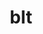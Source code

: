 ---
title: "blt"
layout: cache
categories: [package, develop]
meta: {"compilers": ["cce@18.0.0", "gcc@11.1.0", "gcc@11.4.0", "gcc@7.3.1", "gcc@7.5.0", "intel-oneapi-compilers@2025.1.0"], "num_specs": 130, "num_specs_by_stack": {"data-vis-sdk": 10, "e4s": 18, "e4s-cray-rhel": 12, "e4s-neoverse-v2": 12, "e4s-oneapi": 16, "e4s-rocm-external": 6, "radiuss": 12, "radiuss-aws": 12, "radiuss-aws-aarch64": 38, "root": 130}, "oss": ["amzn2", "rhel8", "ubuntu18.04", "ubuntu20.04", "ubuntu22.04"], "platforms": ["linux"], "stacks": ["data-vis-sdk", "e4s", "e4s-cray-rhel", "e4s-neoverse-v2", "e4s-oneapi", "e4s-rocm-external", "radiuss", "radiuss-aws", "radiuss-aws-aarch64", "root"], "targets": ["aarch64", "neoverse_v1", "neoverse_v2", "x86_64_v3"], "versions": ["0.4.1", "0.7.0"]}
spec_details: [{"compiler": "cce@18.0.0", "hash": "24zcpexcnnvtiw473delr6lm47kvybef", "os": "rhel8", "platform": "linux", "size": "-", "stacks": ["e4s-cray-rhel", "root"], "target": "x86_64_v3", "variants": ["build_system=generic"], "versions": ["0.7.0"]}, {"compiler": "intel-oneapi-compilers@2025.1.0", "hash": "2clqonaq5ugpueibllwnjtujqy5auiqh", "os": "ubuntu22.04", "platform": "linux", "size": "-", "stacks": ["e4s-oneapi", "root"], "target": "x86_64_v3", "variants": ["build_system=generic"], "versions": ["0.7.0"]}, {"compiler": "gcc@11.4.0", "hash": "2gleydkycmiyfnfsqgwafdsrxcrpz5s7", "os": "ubuntu22.04", "platform": "linux", "size": "-", "stacks": ["e4s", "root"], "target": "x86_64_v3", "variants": ["build_system=generic"], "versions": ["0.4.1"]}, {"compiler": "gcc@7.3.1", "hash": "3ezoztbwxcpzthuopz33jahqbifpinlr", "os": "amzn2", "platform": "linux", "size": "-", "stacks": ["radiuss-aws-aarch64", "root"], "target": "aarch64", "variants": ["build_system=generic"], "versions": ["0.7.0"]}, {"compiler": "gcc@7.3.1", "hash": "3jb5gff75kohtnkzjc4hofae745axoyq", "os": "amzn2", "platform": "linux", "size": "-", "stacks": ["radiuss-aws-aarch64", "root"], "target": "aarch64", "variants": ["build_system=generic"], "versions": ["0.7.0"]}, {"compiler": "gcc@7.3.1", "hash": "3r2rly5mrnuxxzq3s2ldsmsa5fp7pcip", "os": "amzn2", "platform": "linux", "size": "-", "stacks": ["radiuss-aws-aarch64", "root"], "target": "aarch64", "variants": ["build_system=generic"], "versions": ["0.7.0"]}, {"compiler": "gcc@11.4.0", "hash": "3x7j6kimar2pf42hhmlyo6qhqdg2i3yd", "os": "ubuntu22.04", "platform": "linux", "size": "-", "stacks": ["e4s", "root"], "target": "x86_64_v3", "variants": ["build_system=generic"], "versions": ["0.7.0"]}, {"compiler": "gcc@7.3.1", "hash": "43bnmnisztpbrhstzfypgrtyn6lqth4r", "os": "amzn2", "platform": "linux", "size": "-", "stacks": ["radiuss-aws-aarch64", "root"], "target": "aarch64", "variants": ["build_system=generic"], "versions": ["0.7.0"]}, {"compiler": "gcc@11.4.0", "hash": "4ffecrwh7ij6ahys23mtk26aypakqnwi", "os": "ubuntu22.04", "platform": "linux", "size": "-", "stacks": ["e4s", "e4s-rocm-external", "root"], "target": "x86_64_v3", "variants": ["build_system=generic"], "versions": ["0.7.0"]}, {"compiler": "gcc@7.3.1", "hash": "4ha62csy3tztty2yjuqk2iydtvfxe6nm", "os": "amzn2", "platform": "linux", "size": "-", "stacks": ["radiuss-aws-aarch64", "root"], "target": "aarch64", "variants": ["build_system=generic"], "versions": ["0.7.0"]}, {"compiler": "gcc@7.3.1", "hash": "4hwnoahfakt4fpi3t6q5bernxtu5g5ax", "os": "amzn2", "platform": "linux", "size": "-", "stacks": ["radiuss-aws-aarch64", "root"], "target": "aarch64", "variants": ["build_system=generic"], "versions": ["0.7.0"]}, {"compiler": "gcc@7.3.1", "hash": "4iql7eo6egy32wwhejpegt6e4e3cqb2b", "os": "amzn2", "platform": "linux", "size": "-", "stacks": ["radiuss-aws", "root"], "target": "x86_64_v3", "variants": ["build_system=generic"], "versions": ["0.7.0"]}, {"compiler": "gcc@11.4.0", "hash": "4o75szpav74nfbpovl7m52esnet2zqwm", "os": "ubuntu22.04", "platform": "linux", "size": "-", "stacks": ["e4s", "e4s-rocm-external", "root"], "target": "x86_64_v3", "variants": ["build_system=generic"], "versions": ["0.7.0"]}, {"compiler": "gcc@11.4.0", "hash": "4phigdigkxsrmgyzthxedtgy7cb7mjo5", "os": "ubuntu22.04", "platform": "linux", "size": "-", "stacks": ["e4s", "e4s-rocm-external", "root"], "target": "x86_64_v3", "variants": ["build_system=generic"], "versions": ["0.7.0"]}, {"compiler": "gcc@7.3.1", "hash": "4vxjdi74qskt4twnxcpqssbmoc5dwjfu", "os": "amzn2", "platform": "linux", "size": "-", "stacks": ["radiuss-aws-aarch64", "root"], "target": "aarch64", "variants": ["build_system=generic"], "versions": ["0.7.0"]}, {"compiler": "gcc@11.4.0", "hash": "57bpfyyj4lml6b55b6xtmubvzlvlfgib", "os": "ubuntu22.04", "platform": "linux", "size": "-", "stacks": ["e4s-neoverse-v2", "root"], "target": "neoverse_v2", "variants": ["build_system=generic"], "versions": ["0.7.0"]}, {"compiler": "gcc@7.5.0", "hash": "5mfnei7li7us72c6shlkojj6pfy5h7cb", "os": "ubuntu18.04", "platform": "linux", "size": "-", "stacks": ["radiuss", "root"], "target": "x86_64_v3", "variants": ["build_system=generic"], "versions": ["0.7.0"]}, {"compiler": "gcc@7.3.1", "hash": "5u5zqkrg7dcyhasjbj76vkbmsglju57r", "os": "amzn2", "platform": "linux", "size": "-", "stacks": ["radiuss-aws-aarch64", "root"], "target": "aarch64", "variants": ["build_system=generic"], "versions": ["0.7.0"]}, {"compiler": "gcc@7.3.1", "hash": "623agg7dfzmyl36rptof3jcnemb7x46v", "os": "amzn2", "platform": "linux", "size": "-", "stacks": ["radiuss-aws-aarch64", "root"], "target": "aarch64", "variants": ["build_system=generic"], "versions": ["0.7.0"]}, {"compiler": "gcc@7.3.1", "hash": "67he3qqiiw3ckqluwlg3zdzeju2jhtrr", "os": "amzn2", "platform": "linux", "size": "-", "stacks": ["radiuss-aws-aarch64", "root"], "target": "aarch64", "variants": ["build_system=generic"], "versions": ["0.7.0"]}, {"compiler": "gcc@11.1.0", "hash": "6cxbani6stkgg6remu2pieahvreklu3c", "os": "ubuntu20.04", "platform": "linux", "size": "-", "stacks": ["data-vis-sdk", "root"], "target": "x86_64_v3", "variants": ["build_system=generic"], "versions": ["0.7.0"]}, {"compiler": "gcc@7.3.1", "hash": "6nqx3wkus74rbskk7mvwhfombqrhsplb", "os": "amzn2", "platform": "linux", "size": "-", "stacks": ["radiuss-aws-aarch64", "root"], "target": "aarch64", "variants": ["build_system=generic"], "versions": ["0.7.0"]}, {"compiler": "gcc@7.3.1", "hash": "6wje3cp5oyqivyrdtapzeqiui5o2bgqi", "os": "amzn2", "platform": "linux", "size": "-", "stacks": ["radiuss-aws-aarch64", "root"], "target": "aarch64", "variants": ["build_system=generic"], "versions": ["0.7.0"]}, {"compiler": "intel-oneapi-compilers@2025.1.0", "hash": "7u74ow6xqv23indp5k36oh5fun3vvzrc", "os": "ubuntu22.04", "platform": "linux", "size": "-", "stacks": ["e4s-oneapi", "root"], "target": "x86_64_v3", "variants": ["build_system=generic"], "versions": ["0.7.0"]}, {"compiler": "gcc@7.5.0", "hash": "7www7b2hlckcnjmqkyxs2e4p6w7twobu", "os": "ubuntu18.04", "platform": "linux", "size": "-", "stacks": ["radiuss", "root"], "target": "x86_64_v3", "variants": ["build_system=generic"], "versions": ["0.7.0"]}, {"compiler": "gcc@11.4.0", "hash": "a5rvb5mzwxodlfde434ur5wwqmlpsrbi", "os": "ubuntu22.04", "platform": "linux", "size": "-", "stacks": ["e4s", "e4s-rocm-external", "root"], "target": "x86_64_v3", "variants": ["build_system=generic"], "versions": ["0.7.0"]}, {"compiler": "gcc@7.3.1", "hash": "ao6c4nknjdgep3zpqaaqwyaqnjfyw5rj", "os": "amzn2", "platform": "linux", "size": "-", "stacks": ["radiuss-aws", "root"], "target": "x86_64_v3", "variants": ["build_system=generic"], "versions": ["0.7.0"]}, {"compiler": "gcc@7.3.1", "hash": "aurzmvpa3ubstkbvcyr4rhrkhov7zr53", "os": "amzn2", "platform": "linux", "size": "-", "stacks": ["radiuss-aws", "root"], "target": "x86_64_v3", "variants": ["build_system=generic"], "versions": ["0.7.0"]}, {"compiler": "intel-oneapi-compilers@2025.1.0", "hash": "bisrvn3tiyn2t7elcxcfng5oub2jt473", "os": "ubuntu22.04", "platform": "linux", "size": "-", "stacks": ["e4s-oneapi", "root"], "target": "x86_64_v3", "variants": ["build_system=generic"], "versions": ["0.7.0"]}, {"compiler": "gcc@11.1.0", "hash": "c2d4y5t4eopch5zr5qhs7xxcaosrgafe", "os": "ubuntu20.04", "platform": "linux", "size": "-", "stacks": ["data-vis-sdk", "root"], "target": "x86_64_v3", "variants": ["build_system=generic"], "versions": ["0.7.0"]}, {"compiler": "gcc@7.3.1", "hash": "c2il4qboyuiiaeaglqclwfuj42pqey6z", "os": "amzn2", "platform": "linux", "size": "-", "stacks": ["radiuss-aws", "root"], "target": "x86_64_v3", "variants": ["build_system=generic"], "versions": ["0.7.0"]}, {"compiler": "intel-oneapi-compilers@2025.1.0", "hash": "cepaavfi6t3e7ocxclpdcdlv6kvtjh46", "os": "ubuntu22.04", "platform": "linux", "size": "-", "stacks": ["e4s-oneapi", "root"], "target": "x86_64_v3", "variants": ["build_system=generic"], "versions": ["0.7.0"]}, {"compiler": "gcc@7.3.1", "hash": "ciffpdypornoxynftbqtg2iecws7rvtv", "os": "amzn2", "platform": "linux", "size": "-", "stacks": ["radiuss-aws-aarch64", "root"], "target": "aarch64", "variants": ["build_system=generic"], "versions": ["0.7.0"]}, {"compiler": "gcc@7.5.0", "hash": "cns5jvp5r27sq4k6l6comft6ykjm5dax", "os": "ubuntu18.04", "platform": "linux", "size": "-", "stacks": ["radiuss", "root"], "target": "x86_64_v3", "variants": ["build_system=generic"], "versions": ["0.7.0"]}, {"compiler": "intel-oneapi-compilers@2025.1.0", "hash": "comjl3zwbjsxc7cqoqpote4sumehktix", "os": "ubuntu22.04", "platform": "linux", "size": "-", "stacks": ["e4s-oneapi", "root"], "target": "x86_64_v3", "variants": ["build_system=generic"], "versions": ["0.7.0"]}, {"compiler": "gcc@7.3.1", "hash": "dh6zqkgsedbwf4hprvsyakua4l4eauwm", "os": "amzn2", "platform": "linux", "size": "-", "stacks": ["radiuss-aws-aarch64", "root"], "target": "aarch64", "variants": ["build_system=generic"], "versions": ["0.7.0"]}, {"compiler": "gcc@7.3.1", "hash": "djzedyhall6ie2xfp5dwtrcabbjvvmps", "os": "amzn2", "platform": "linux", "size": "-", "stacks": ["radiuss-aws-aarch64", "root"], "target": "aarch64", "variants": ["build_system=generic"], "versions": ["0.7.0"]}, {"compiler": "gcc@11.4.0", "hash": "dktajflphcpedldi7rloi2teksjp57ve", "os": "ubuntu22.04", "platform": "linux", "size": "-", "stacks": ["e4s-neoverse-v2", "root"], "target": "neoverse_v2", "variants": ["build_system=generic"], "versions": ["0.7.0"]}, {"compiler": "intel-oneapi-compilers@2025.1.0", "hash": "dpunzr6wvjhz7j2tt5mq5znduvoozpeo", "os": "ubuntu22.04", "platform": "linux", "size": "-", "stacks": ["e4s-oneapi", "root"], "target": "x86_64_v3", "variants": ["build_system=generic"], "versions": ["0.7.0"]}, {"compiler": "gcc@11.4.0", "hash": "drmllndqjb747hvk53n3ralw35fne57d", "os": "ubuntu22.04", "platform": "linux", "size": "-", "stacks": ["e4s", "root"], "target": "x86_64_v3", "variants": ["build_system=generic"], "versions": ["0.7.0"]}, {"compiler": "gcc@11.4.0", "hash": "drufehx7lwc4gras3rgiqfveungoe6ug", "os": "ubuntu22.04", "platform": "linux", "size": "-", "stacks": ["e4s", "e4s-rocm-external", "root"], "target": "x86_64_v3", "variants": ["build_system=generic"], "versions": ["0.7.0"]}, {"compiler": "gcc@11.4.0", "hash": "e7y2nfxu7tuqcrbpzcotcoykjeguyn32", "os": "ubuntu22.04", "platform": "linux", "size": "-", "stacks": ["e4s", "root"], "target": "x86_64_v3", "variants": ["build_system=generic"], "versions": ["0.4.1"]}, {"compiler": "gcc@7.3.1", "hash": "edpssgq2xfckzaczgqtzhgyr7cy63boz", "os": "amzn2", "platform": "linux", "size": "-", "stacks": ["radiuss-aws-aarch64", "root"], "target": "aarch64", "variants": ["build_system=generic"], "versions": ["0.7.0"]}, {"compiler": "gcc@11.1.0", "hash": "ehf5kaxwh2kk54fwxmmss7kurj7rawmm", "os": "ubuntu20.04", "platform": "linux", "size": "-", "stacks": ["data-vis-sdk", "root"], "target": "x86_64_v3", "variants": ["build_system=generic"], "versions": ["0.7.0"]}, {"compiler": "intel-oneapi-compilers@2025.1.0", "hash": "emvowjhanaw7q4h5alxivelxf4tja3um", "os": "ubuntu22.04", "platform": "linux", "size": "-", "stacks": ["e4s-oneapi", "root"], "target": "x86_64_v3", "variants": ["build_system=generic"], "versions": ["0.7.0"]}, {"compiler": "gcc@7.3.1", "hash": "eoiwiaytjayptf4n7y2mbsha3saeh6m5", "os": "amzn2", "platform": "linux", "size": "-", "stacks": ["radiuss-aws-aarch64", "root"], "target": "aarch64", "variants": ["build_system=generic"], "versions": ["0.7.0"]}, {"compiler": "cce@18.0.0", "hash": "evfe2bqndtqumdoaekefc4b4jvn5t6aw", "os": "rhel8", "platform": "linux", "size": "-", "stacks": ["e4s-cray-rhel", "root"], "target": "x86_64_v3", "variants": ["build_system=generic"], "versions": ["0.7.0"]}, {"compiler": "gcc@7.5.0", "hash": "eyj52t7ls43humt3vdft4fefruh3wdn4", "os": "ubuntu18.04", "platform": "linux", "size": "-", "stacks": ["radiuss", "root"], "target": "x86_64_v3", "variants": ["build_system=generic"], "versions": ["0.7.0"]}, {"compiler": "gcc@11.4.0", "hash": "f72ef3us24qjyy4vmnzgkws4iwtf6pvy", "os": "ubuntu22.04", "platform": "linux", "size": "-", "stacks": ["e4s", "root"], "target": "x86_64_v3", "variants": ["build_system=generic"], "versions": ["0.4.1"]}, {"compiler": "gcc@11.4.0", "hash": "fmzxoz6omqnrojbss5cnknbf5qv7anm7", "os": "ubuntu22.04", "platform": "linux", "size": "-", "stacks": ["e4s-neoverse-v2", "root"], "target": "neoverse_v2", "variants": ["build_system=generic"], "versions": ["0.7.0"]}, {"compiler": "gcc@7.3.1", "hash": "gegxcbw6wmsoxi4pkn73hkn5dyfp4hno", "os": "amzn2", "platform": "linux", "size": "-", "stacks": ["radiuss-aws-aarch64", "root"], "target": "aarch64", "variants": ["build_system=generic"], "versions": ["0.7.0"]}, {"compiler": "gcc@11.4.0", "hash": "gjkp5ewffqc6thjudw3xxzniswkgqvxu", "os": "ubuntu22.04", "platform": "linux", "size": "-", "stacks": ["e4s-neoverse-v2", "root"], "target": "neoverse_v2", "variants": ["build_system=generic"], "versions": ["0.7.0"]}, {"compiler": "gcc@11.4.0", "hash": "gx73q5s6cp7rilajsduya2o6ns2vkunk", "os": "ubuntu22.04", "platform": "linux", "size": "-", "stacks": ["e4s", "root"], "target": "x86_64_v3", "variants": ["build_system=generic"], "versions": ["0.4.1"]}, {"compiler": "gcc@11.4.0", "hash": "h3zevdwglbm2lpdgwta6thzmm3xqgvyc", "os": "ubuntu22.04", "platform": "linux", "size": "-", "stacks": ["e4s-neoverse-v2", "root"], "target": "neoverse_v2", "variants": ["build_system=generic"], "versions": ["0.7.0"]}, {"compiler": "gcc@7.5.0", "hash": "h7vstvh7ue7btpffll7ksw4i3byf2bpo", "os": "ubuntu18.04", "platform": "linux", "size": "-", "stacks": ["radiuss", "root"], "target": "x86_64_v3", "variants": ["build_system=generic"], "versions": ["0.7.0"]}, {"compiler": "gcc@7.3.1", "hash": "hdhnyrx6r6jaxkn6lzpumcwt4k2cbnlj", "os": "amzn2", "platform": "linux", "size": "-", "stacks": ["radiuss-aws-aarch64", "root"], "target": "neoverse_v1", "variants": ["build_system=generic"], "versions": ["0.7.0"]}, {"compiler": "cce@18.0.0", "hash": "he6b65xpyshzqvlzhw75vwkuim4d37zf", "os": "rhel8", "platform": "linux", "size": "-", "stacks": ["e4s-cray-rhel", "root"], "target": "x86_64_v3", "variants": ["build_system=generic"], "versions": ["0.7.0"]}, {"compiler": "gcc@7.3.1", "hash": "hecttauuo4z7z7iovmh4twphlrqeevil", "os": "amzn2", "platform": "linux", "size": "-", "stacks": ["radiuss-aws-aarch64", "root"], "target": "aarch64", "variants": ["build_system=generic"], "versions": ["0.7.0"]}, {"compiler": "cce@18.0.0", "hash": "hhcvln5qpnkgffzxtiy642dpgo66abac", "os": "rhel8", "platform": "linux", "size": "-", "stacks": ["e4s-cray-rhel", "root"], "target": "x86_64_v3", "variants": ["build_system=generic"], "versions": ["0.7.0"]}, {"compiler": "intel-oneapi-compilers@2025.1.0", "hash": "hoy7uep4yzntwledl3xbqf5o4saiuzkh", "os": "ubuntu22.04", "platform": "linux", "size": "-", "stacks": ["e4s-oneapi", "root"], "target": "x86_64_v3", "variants": ["build_system=generic"], "versions": ["0.7.0"]}, {"compiler": "gcc@11.1.0", "hash": "id4gizvj5y5ucjwn3vtinnsrqapdlgdr", "os": "ubuntu20.04", "platform": "linux", "size": "-", "stacks": ["data-vis-sdk", "root"], "target": "x86_64_v3", "variants": ["build_system=generic"], "versions": ["0.7.0"]}, {"compiler": "intel-oneapi-compilers@2025.1.0", "hash": "idmuusruipxxoxpkstsho62bxiluk63l", "os": "ubuntu22.04", "platform": "linux", "size": "-", "stacks": ["e4s-oneapi", "root"], "target": "x86_64_v3", "variants": ["build_system=generic"], "versions": ["0.7.0"]}, {"compiler": "intel-oneapi-compilers@2025.1.0", "hash": "iv3f2mt472b3uidwunlpzj7pmrlhkszu", "os": "ubuntu22.04", "platform": "linux", "size": "-", "stacks": ["e4s-oneapi", "root"], "target": "x86_64_v3", "variants": ["build_system=generic"], "versions": ["0.7.0"]}, {"compiler": "gcc@7.5.0", "hash": "izgp242r2npgalqny7hjt46cv52cco6r", "os": "ubuntu18.04", "platform": "linux", "size": "-", "stacks": ["radiuss", "root"], "target": "x86_64_v3", "variants": ["build_system=generic"], "versions": ["0.7.0"]}, {"compiler": "gcc@11.4.0", "hash": "j3m4e75hz7yf7z7kj3wvvhrbml3bwlnw", "os": "ubuntu22.04", "platform": "linux", "size": "-", "stacks": ["e4s", "root"], "target": "x86_64_v3", "variants": ["build_system=generic"], "versions": ["0.7.0"]}, {"compiler": "intel-oneapi-compilers@2025.1.0", "hash": "j3mu7am6s7noszug5te7frmokntr6q3w", "os": "ubuntu22.04", "platform": "linux", "size": "-", "stacks": ["e4s-oneapi", "root"], "target": "x86_64_v3", "variants": ["build_system=generic"], "versions": ["0.7.0"]}, {"compiler": "gcc@11.4.0", "hash": "jebyxykk4ggzyujmq73az3mhdiazo3rf", "os": "ubuntu22.04", "platform": "linux", "size": "-", "stacks": ["e4s", "e4s-rocm-external", "root"], "target": "x86_64_v3", "variants": ["build_system=generic"], "versions": ["0.7.0"]}, {"compiler": "cce@18.0.0", "hash": "jklrugvirsxcfx7khqerwo5zfxigscfv", "os": "rhel8", "platform": "linux", "size": "-", "stacks": ["e4s-cray-rhel", "root"], "target": "x86_64_v3", "variants": ["build_system=generic"], "versions": ["0.7.0"]}, {"compiler": "gcc@7.5.0", "hash": "jogqnj2pck42kayiz7skzbhoro244p3k", "os": "ubuntu18.04", "platform": "linux", "size": "-", "stacks": ["radiuss", "root"], "target": "x86_64_v3", "variants": ["build_system=generic"], "versions": ["0.7.0"]}, {"compiler": "cce@18.0.0", "hash": "jqcwqkxzd3nxofdrmjjwu5lztspw4p3w", "os": "rhel8", "platform": "linux", "size": "-", "stacks": ["e4s-cray-rhel", "root"], "target": "x86_64_v3", "variants": ["build_system=generic"], "versions": ["0.7.0"]}, {"compiler": "intel-oneapi-compilers@2025.1.0", "hash": "junmbnlcxyp5jejggzstyhcvwyzh346q", "os": "ubuntu22.04", "platform": "linux", "size": "-", "stacks": ["e4s-oneapi", "root"], "target": "x86_64_v3", "variants": ["build_system=generic"], "versions": ["0.7.0"]}, {"compiler": "gcc@7.3.1", "hash": "ka6c7pwjnsg5l4fdsvkwd7fuellpm7pl", "os": "amzn2", "platform": "linux", "size": "-", "stacks": ["radiuss-aws-aarch64", "root"], "target": "neoverse_v2", "variants": ["build_system=generic"], "versions": ["0.7.0"]}, {"compiler": "intel-oneapi-compilers@2025.1.0", "hash": "koysneso5qmgx77mythwktjcks7ajykd", "os": "ubuntu22.04", "platform": "linux", "size": "-", "stacks": ["e4s-oneapi", "root"], "target": "x86_64_v3", "variants": ["build_system=generic"], "versions": ["0.7.0"]}, {"compiler": "gcc@7.3.1", "hash": "ku3ht5sjfxwmg3mgesli4sfksxkxjgg2", "os": "amzn2", "platform": "linux", "size": "-", "stacks": ["radiuss-aws-aarch64", "root"], "target": "neoverse_v1", "variants": ["build_system=generic"], "versions": ["0.7.0"]}, {"compiler": "gcc@11.4.0", "hash": "kwfiokwgoaigblybojdbmxe7wgiefv56", "os": "ubuntu22.04", "platform": "linux", "size": "-", "stacks": ["e4s-neoverse-v2", "root"], "target": "neoverse_v2", "variants": ["build_system=generic"], "versions": ["0.7.0"]}, {"compiler": "gcc@11.4.0", "hash": "l47urmt7sct4kuncixqtt4hrpqwlfram", "os": "ubuntu22.04", "platform": "linux", "size": "-", "stacks": ["e4s-neoverse-v2", "root"], "target": "neoverse_v2", "variants": ["build_system=generic"], "versions": ["0.7.0"]}, {"compiler": "cce@18.0.0", "hash": "lecoequo2pjuqai2zen2oqzxyhn7n743", "os": "rhel8", "platform": "linux", "size": "-", "stacks": ["e4s-cray-rhel", "root"], "target": "x86_64_v3", "variants": ["build_system=generic"], "versions": ["0.7.0"]}, {"compiler": "gcc@11.1.0", "hash": "lfsvryy354nnjhsv654fd5wkgbmh7j5i", "os": "ubuntu20.04", "platform": "linux", "size": "-", "stacks": ["data-vis-sdk", "root"], "target": "x86_64_v3", "variants": ["build_system=generic"], "versions": ["0.7.0"]}, {"compiler": "gcc@7.3.1", "hash": "lrxstiubb36juuwzl426tuuhyajut676", "os": "amzn2", "platform": "linux", "size": "-", "stacks": ["radiuss-aws-aarch64", "root"], "target": "aarch64", "variants": ["build_system=generic"], "versions": ["0.7.0"]}, {"compiler": "cce@18.0.0", "hash": "ls7tpgemt5l7wgembqqn6bkq5wgrklfi", "os": "rhel8", "platform": "linux", "size": "-", "stacks": ["e4s-cray-rhel", "root"], "target": "x86_64_v3", "variants": ["build_system=generic"], "versions": ["0.7.0"]}, {"compiler": "gcc@7.5.0", "hash": "lvefu35pywd5uddhetaqshpwhepyf6z6", "os": "ubuntu18.04", "platform": "linux", "size": "-", "stacks": ["radiuss", "root"], "target": "x86_64_v3", "variants": ["build_system=generic"], "versions": ["0.7.0"]}, {"compiler": "gcc@11.4.0", "hash": "mqheyjesbugsm6x47amdukbww2d7us7z", "os": "ubuntu22.04", "platform": "linux", "size": "-", "stacks": ["e4s", "root"], "target": "x86_64_v3", "variants": ["build_system=generic"], "versions": ["0.4.1"]}, {"compiler": "gcc@7.3.1", "hash": "mroos3vmgoqqmxjmqixiho66jvafepde", "os": "amzn2", "platform": "linux", "size": "-", "stacks": ["radiuss-aws", "root"], "target": "x86_64_v3", "variants": ["build_system=generic"], "versions": ["0.7.0"]}, {"compiler": "gcc@7.5.0", "hash": "nhtyck6skn6ga6obcjprbu3bltuiwvdn", "os": "ubuntu18.04", "platform": "linux", "size": "-", "stacks": ["radiuss", "root"], "target": "x86_64_v3", "variants": ["build_system=generic"], "versions": ["0.7.0"]}, {"compiler": "gcc@11.4.0", "hash": "nulwycr4l43p755pgtg523lf4e4qldeq", "os": "ubuntu22.04", "platform": "linux", "size": "-", "stacks": ["e4s-neoverse-v2", "root"], "target": "neoverse_v2", "variants": ["build_system=generic"], "versions": ["0.7.0"]}, {"compiler": "gcc@7.3.1", "hash": "nunf24ktspth7ynv2tgjbbtgwzjjm7qc", "os": "amzn2", "platform": "linux", "size": "-", "stacks": ["radiuss-aws-aarch64", "root"], "target": "aarch64", "variants": ["build_system=generic"], "versions": ["0.7.0"]}, {"compiler": "gcc@7.5.0", "hash": "os5r7qsaqltj2v2qcfmiyk6uy2uwlqnw", "os": "ubuntu18.04", "platform": "linux", "size": "-", "stacks": ["radiuss", "root"], "target": "x86_64_v3", "variants": ["build_system=generic"], "versions": ["0.7.0"]}, {"compiler": "gcc@7.3.1", "hash": "p4c7xspunn6i32tloiqi6zqlqhpg7imc", "os": "amzn2", "platform": "linux", "size": "-", "stacks": ["radiuss-aws-aarch64", "root"], "target": "aarch64", "variants": ["build_system=generic"], "versions": ["0.7.0"]}, {"compiler": "gcc@7.3.1", "hash": "pbixbpumthcmbfld2vo3m7xfbupxswtr", "os": "amzn2", "platform": "linux", "size": "-", "stacks": ["radiuss-aws", "root"], "target": "x86_64_v3", "variants": ["build_system=generic"], "versions": ["0.7.0"]}, {"compiler": "gcc@11.1.0", "hash": "q2rmx43njydlffmfn3uoi437xj74fg4g", "os": "ubuntu20.04", "platform": "linux", "size": "-", "stacks": ["data-vis-sdk", "root"], "target": "x86_64_v3", "variants": ["build_system=generic"], "versions": ["0.7.0"]}, {"compiler": "cce@18.0.0", "hash": "qhldl7ebu53mndoiqqnwxvj75ntgfzlq", "os": "rhel8", "platform": "linux", "size": "-", "stacks": ["e4s-cray-rhel", "root"], "target": "x86_64_v3", "variants": ["build_system=generic"], "versions": ["0.7.0"]}, {"compiler": "cce@18.0.0", "hash": "qhna6qlqdmojrbffvy7svq5bwomic7wm", "os": "rhel8", "platform": "linux", "size": "-", "stacks": ["e4s-cray-rhel", "root"], "target": "x86_64_v3", "variants": ["build_system=generic"], "versions": ["0.7.0"]}, {"compiler": "gcc@11.1.0", "hash": "qmarbzq65lk37tkntquhwefncmcedws5", "os": "ubuntu20.04", "platform": "linux", "size": "-", "stacks": ["data-vis-sdk", "root"], "target": "x86_64_v3", "variants": ["build_system=generic"], "versions": ["0.7.0"]}, {"compiler": "gcc@7.3.1", "hash": "qvncurlzb6dceqrkyg63wkuejxzuud7b", "os": "amzn2", "platform": "linux", "size": "-", "stacks": ["radiuss-aws-aarch64", "root"], "target": "aarch64", "variants": ["build_system=generic"], "versions": ["0.7.0"]}, {"compiler": "cce@18.0.0", "hash": "qwg23zgzvwsyo753h2e5afxkiy45axkv", "os": "rhel8", "platform": "linux", "size": "-", "stacks": ["e4s-cray-rhel", "root"], "target": "x86_64_v3", "variants": ["build_system=generic"], "versions": ["0.7.0"]}, {"compiler": "gcc@7.3.1", "hash": "qzoy4txnr546zqefqp7inahfu6b34fsp", "os": "amzn2", "platform": "linux", "size": "-", "stacks": ["radiuss-aws-aarch64", "root"], "target": "aarch64", "variants": ["build_system=generic"], "versions": ["0.7.0"]}, {"compiler": "gcc@7.3.1", "hash": "r2xc2gewtxdsbqjhieoumeqzxqqemoyj", "os": "amzn2", "platform": "linux", "size": "-", "stacks": ["radiuss-aws-aarch64", "root"], "target": "aarch64", "variants": ["build_system=generic"], "versions": ["0.7.0"]}, {"compiler": "gcc@7.3.1", "hash": "r5hdeeyok5rucrlpi7mtwtafxrgq4d6z", "os": "amzn2", "platform": "linux", "size": "-", "stacks": ["radiuss-aws", "root"], "target": "x86_64_v3", "variants": ["build_system=generic"], "versions": ["0.7.0"]}, {"compiler": "gcc@11.4.0", "hash": "rd3nuby76shlqwrqka4cqbrqchgdkivg", "os": "ubuntu22.04", "platform": "linux", "size": "-", "stacks": ["e4s-neoverse-v2", "root"], "target": "neoverse_v2", "variants": ["build_system=generic"], "versions": ["0.7.0"]}, {"compiler": "gcc@7.3.1", "hash": "rkjz37jepftnwvcnovzyw63pgd5zv7gh", "os": "amzn2", "platform": "linux", "size": "-", "stacks": ["radiuss-aws-aarch64", "root"], "target": "neoverse_v2", "variants": ["build_system=generic"], "versions": ["0.7.0"]}, {"compiler": "gcc@11.4.0", "hash": "ryrt2a4hbl25cvfgxrbrccc5pt2cixvz", "os": "ubuntu22.04", "platform": "linux", "size": "-", "stacks": ["e4s-neoverse-v2", "root"], "target": "neoverse_v2", "variants": ["build_system=generic"], "versions": ["0.7.0"]}, {"compiler": "gcc@11.4.0", "hash": "so2wwg7rmvyb4eunpmo4kpjmngwhszpt", "os": "ubuntu22.04", "platform": "linux", "size": "-", "stacks": ["e4s", "root"], "target": "x86_64_v3", "variants": ["build_system=generic"], "versions": ["0.7.0"]}, {"compiler": "gcc@7.5.0", "hash": "su6foxtorjjy3cq6enf6nabla3hsvjof", "os": "ubuntu18.04", "platform": "linux", "size": "-", "stacks": ["radiuss", "root"], "target": "x86_64_v3", "variants": ["build_system=generic"], "versions": ["0.7.0"]}, {"compiler": "gcc@7.3.1", "hash": "takdwjrq373yleguk743z5zoydhdkyom", "os": "amzn2", "platform": "linux", "size": "-", "stacks": ["radiuss-aws-aarch64", "root"], "target": "neoverse_v1", "variants": ["build_system=generic"], "versions": ["0.7.0"]}, {"compiler": "intel-oneapi-compilers@2025.1.0", "hash": "tykncquciw452gbpqzd7kdqzgtfqccji", "os": "ubuntu22.04", "platform": "linux", "size": "-", "stacks": ["e4s-oneapi", "root"], "target": "x86_64_v3", "variants": ["build_system=generic"], "versions": ["0.7.0"]}, {"compiler": "gcc@7.3.1", "hash": "unsa4b6htplj6usc5dfs22tvfcnk4oxf", "os": "amzn2", "platform": "linux", "size": "-", "stacks": ["radiuss-aws", "root"], "target": "x86_64_v3", "variants": ["build_system=generic"], "versions": ["0.7.0"]}, {"compiler": "gcc@7.3.1", "hash": "uqfx7jm4upewnlseebhlww6vzgdodzrl", "os": "amzn2", "platform": "linux", "size": "-", "stacks": ["radiuss-aws", "root"], "target": "x86_64_v3", "variants": ["build_system=generic"], "versions": ["0.7.0"]}, {"compiler": "gcc@7.3.1", "hash": "v5sl2wdrd3ycuwgazbvmrxu6xoyy344z", "os": "amzn2", "platform": "linux", "size": "-", "stacks": ["radiuss-aws-aarch64", "root"], "target": "neoverse_v1", "variants": ["build_system=generic"], "versions": ["0.7.0"]}, {"compiler": "gcc@11.1.0", "hash": "ve3mgzwfejncwjlzkj6blpwaljydqq4h", "os": "ubuntu20.04", "platform": "linux", "size": "-", "stacks": ["data-vis-sdk", "root"], "target": "x86_64_v3", "variants": ["build_system=generic"], "versions": ["0.7.0"]}, {"compiler": "gcc@7.5.0", "hash": "vjsfd6majgjecdfd7iwpuyg5wlxjpod2", "os": "ubuntu18.04", "platform": "linux", "size": "-", "stacks": ["radiuss", "root"], "target": "x86_64_v3", "variants": ["build_system=generic"], "versions": ["0.7.0"]}, {"compiler": "gcc@7.3.1", "hash": "vk7jnq2p4za3t6odrsn6r7fctnrrn7sb", "os": "amzn2", "platform": "linux", "size": "-", "stacks": ["radiuss-aws", "root"], "target": "x86_64_v3", "variants": ["build_system=generic"], "versions": ["0.7.0"]}, {"compiler": "gcc@11.4.0", "hash": "vldng2hujrxly47yx3aw7ylwlr5tn43n", "os": "ubuntu22.04", "platform": "linux", "size": "-", "stacks": ["e4s", "root"], "target": "x86_64_v3", "variants": ["build_system=generic"], "versions": ["0.4.1"]}, {"compiler": "gcc@7.3.1", "hash": "vw3wx2puha6coral5dwdb7saix7xrl6h", "os": "amzn2", "platform": "linux", "size": "-", "stacks": ["radiuss-aws-aarch64", "root"], "target": "aarch64", "variants": ["build_system=generic"], "versions": ["0.7.0"]}, {"compiler": "intel-oneapi-compilers@2025.1.0", "hash": "wmfkyrvzpcouhxeu6bcoihvjxegn3lka", "os": "ubuntu22.04", "platform": "linux", "size": "-", "stacks": ["e4s-oneapi", "root"], "target": "x86_64_v3", "variants": ["build_system=generic"], "versions": ["0.7.0"]}, {"compiler": "gcc@7.3.1", "hash": "x4lxmpj7f7a5qyrehro75qhdwu3qbcfo", "os": "amzn2", "platform": "linux", "size": "-", "stacks": ["radiuss-aws-aarch64", "root"], "target": "aarch64", "variants": ["build_system=generic"], "versions": ["0.7.0"]}, {"compiler": "gcc@11.1.0", "hash": "xiteuyk7rg3bizp5krvq2zqd7ezhzxdu", "os": "ubuntu20.04", "platform": "linux", "size": "-", "stacks": ["data-vis-sdk", "root"], "target": "x86_64_v3", "variants": ["build_system=generic"], "versions": ["0.7.0"]}, {"compiler": "gcc@11.1.0", "hash": "xumfwyfact4es4zuuge3ryht6kj4pfmn", "os": "ubuntu20.04", "platform": "linux", "size": "-", "stacks": ["data-vis-sdk", "root"], "target": "x86_64_v3", "variants": ["build_system=generic"], "versions": ["0.7.0"]}, {"compiler": "gcc@11.4.0", "hash": "y4bljnhc7pvt53ryw7cucjjzgbdppwbl", "os": "ubuntu22.04", "platform": "linux", "size": "-", "stacks": ["e4s", "root"], "target": "x86_64_v3", "variants": ["build_system=generic"], "versions": ["0.7.0"]}, {"compiler": "gcc@7.3.1", "hash": "yjtsncihfhvgibe6py6n4asueaxrsytl", "os": "amzn2", "platform": "linux", "size": "-", "stacks": ["radiuss-aws-aarch64", "root"], "target": "neoverse_v2", "variants": ["build_system=generic"], "versions": ["0.7.0"]}, {"compiler": "gcc@11.4.0", "hash": "ysfwisszrhzcp3xjtzjxj6v52vsj4tmq", "os": "ubuntu22.04", "platform": "linux", "size": "-", "stacks": ["e4s-neoverse-v2", "root"], "target": "neoverse_v2", "variants": ["build_system=generic"], "versions": ["0.7.0"]}, {"compiler": "gcc@11.4.0", "hash": "ysrid7emdudfjwpjkne22g5dlvxmica6", "os": "ubuntu22.04", "platform": "linux", "size": "-", "stacks": ["e4s-neoverse-v2", "root"], "target": "neoverse_v2", "variants": ["build_system=generic"], "versions": ["0.7.0"]}, {"compiler": "gcc@7.3.1", "hash": "ytsatbt3pa5wwup5wtmi2sjrmuzp754d", "os": "amzn2", "platform": "linux", "size": "-", "stacks": ["radiuss-aws-aarch64", "root"], "target": "aarch64", "variants": ["build_system=generic"], "versions": ["0.7.0"]}, {"compiler": "intel-oneapi-compilers@2025.1.0", "hash": "yywx3rxmgbrw6ovfaj6gjonp7ev4siwu", "os": "ubuntu22.04", "platform": "linux", "size": "-", "stacks": ["e4s-oneapi", "root"], "target": "x86_64_v3", "variants": ["build_system=generic"], "versions": ["0.7.0"]}, {"compiler": "gcc@11.4.0", "hash": "zi3nwbstwevdhkm5a7hboknte6i7pcxj", "os": "ubuntu22.04", "platform": "linux", "size": "-", "stacks": ["e4s", "root"], "target": "x86_64_v3", "variants": ["build_system=generic"], "versions": ["0.7.0"]}, {"compiler": "gcc@7.3.1", "hash": "zitaiy6t2rrisn3bn4maym6bdferuy5k", "os": "amzn2", "platform": "linux", "size": "-", "stacks": ["radiuss-aws", "root"], "target": "x86_64_v3", "variants": ["build_system=generic"], "versions": ["0.7.0"]}, {"compiler": "cce@18.0.0", "hash": "znesw5wgrkkx7t5auixhttzpal5jwsrc", "os": "rhel8", "platform": "linux", "size": "-", "stacks": ["e4s-cray-rhel", "root"], "target": "x86_64_v3", "variants": ["build_system=generic"], "versions": ["0.7.0"]}, {"compiler": "gcc@7.3.1", "hash": "zperbwoidzjztq42vklf57udpif47nug", "os": "amzn2", "platform": "linux", "size": "-", "stacks": ["radiuss-aws", "root"], "target": "x86_64_v3", "variants": ["build_system=generic"], "versions": ["0.7.0"]}, {"compiler": "gcc@7.3.1", "hash": "zsuffxbgdako3rbohba7z2jo7pkhndwy", "os": "amzn2", "platform": "linux", "size": "-", "stacks": ["radiuss-aws-aarch64", "root"], "target": "aarch64", "variants": ["build_system=generic"], "versions": ["0.7.0"]}, {"compiler": "gcc@7.3.1", "hash": "ztbl3s24istd6fvmfgkhhekppjsnx4dw", "os": "amzn2", "platform": "linux", "size": "-", "stacks": ["radiuss-aws-aarch64", "root"], "target": "aarch64", "variants": ["build_system=generic"], "versions": ["0.7.0"]}, {"compiler": "gcc@7.3.1", "hash": "zwev5llbhqnvig4pozwxcxjjvzzgbldr", "os": "amzn2", "platform": "linux", "size": "-", "stacks": ["radiuss-aws-aarch64", "root"], "target": "neoverse_v2", "variants": ["build_system=generic"], "versions": ["0.7.0"]}]
---